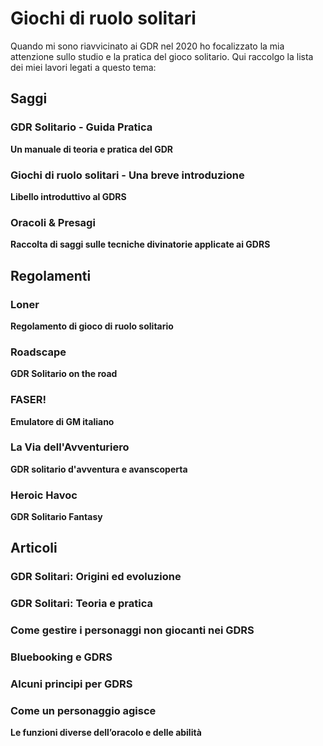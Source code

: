 # Giochi di ruolo solitari

Quando mi sono riavvicinato ai GDR nel 2020 ho focalizzato la mia attenzione sullo studio e la pratica del gioco solitario. Qui raccolgo la lista dei miei lavori legati a questo tema:

## Saggi

<div class="card">
  <h3>GDR Solitario - Guida Pratica</h3>
  <p><b>Un manuale di teoria e pratica del GDR</b></p>
  <a href="https://zeruhur.itch.io/gdr-solitario-guida-pratica"><span class="card-link-spanner"></span></a>
</div>

<div class="card">
  <h3>Giochi di ruolo solitari - Una breve introduzione</h3>
  <p><b>Libello introduttivo al GDRS</b></p>
  <a href="https://ruolatorisolitari.itch.io/giochi-di-ruolo-solitari-una-breve-introduzione"><span class="card-link-spanner"></span></a>
</div>

<div class="card">
  <h3>Oracoli & Presagi</h3>
  <p><b>Raccolta di saggi sulle tecniche divinatorie applicate ai GDRS</b></p>
  <a href="https://ruolatorisolitari.itch.io/oracoli-e-presagi"><span class="card-link-spanner"></span></a>
</div>

## Regolamenti

<div class="card">
  <h3>Loner</h3>
  <p><b>Regolamento di gioco di ruolo solitario</b></p>
  <a href="https://zeruhur.itch.io/loner-edizione-italiana"><span class="card-link-spanner"></span></a>
</div>

<div class="card">
  <h3>Roadscape</h3>
  <p><b>GDR Solitario on the road</b></p>
  <a href="https://zeruhur.itch.io/roadscape"><span class="card-link-spanner"></span></a>
</div>

<div class="card">
  <h3>FASER!</h3>
  <p><b>Emulatore di GM italiano</b></p>
  <a href="https://ruolatorisolitari.itch.io/faser"><span class="card-link-spanner"></span></a>
</div>

<div class="card">
  <h3>La Via dell'Avventuriero</h3>
  <p><b>GDR solitario d'avventura e avanscoperta</b></p>
  <a href="https://zeruhur.itch.io/via-avventuriero"><span class="card-link-spanner"></span></a>
</div>

<div class="card">
  <h3>Heroic Havoc</h3>
  <p><b>GDR Solitario Fantasy</b></p>
  <a href="https://heroichavoc.ruolatorisolitari.it/"><span class="card-link-spanner"></span></a>
</div>

## Articoli

<div class="card">
  <h3>GDR Solitari: Origini ed evoluzione</h3>
  <p><b></b></p>
  <a href="https://www.ruolatorisolitari.it/2023/06/08/gdr-solitari-parte-i-origini-ed-evoluzione/"><span class="card-link-spanner"></span></a>
</div>

<div class="card">
  <h3>GDR Solitari: Teoria e pratica</h3>
  <p><b></b></p>
  <a href="https://www.ruolatorisolitari.it/2023/06/08/gdr-solitari-parte-ii-teoria-e-pratica/"><span class="card-link-spanner"></span></a>
</div>

<div class="card">
  <h3>Come gestire i personaggi non giocanti nei GDRS</h3>
  <p><b></b></p>
  <a href="https://www.ruolatorisolitari.it/2023/06/08/come-gestire-i-personaggi-non-giocanti-nei-gdrs/"><span class="card-link-spanner"></span></a>
</div>

<div class="card">
  <h3>Bluebooking e GDRS</h3>
  <p><b></b></p>
  <a href="https://www.ruolatorisolitari.it/2023/11/01/bluebooking-e-gdrs-approfondisci-la-tua-esperienza-di-gioco/"><span class="card-link-spanner"></span></a>
</div>

<div class="card">
  <h3>Alcuni principi per GDRS</h3>
  <p><b></b></p>
  <a href="https://www.ruolatorisolitari.it/2023/06/08/alcuni-principi-per-gdrs/"><span class="card-link-spanner"></span></a>
</div>

<div class="card">
  <h3>Come un personaggio agisce</h3>
  <p><b>Le funzioni diverse dell’oracolo e delle abilità</b></p>
  <a href="https://www.ruolatorisolitari.it/2023/11/16/come-un-personaggio-agisce-le-funzioni-diverse-delloracolo-e-delle-abilita/"><span class="card-link-spanner"></span></a>
</div>